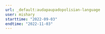 ```yaml
---
url: _default:audapaupadopolisian-language
user: mishary
starttime: "2022-09-03"
endtime: "2022-11-03"
---
```

<reserve />
